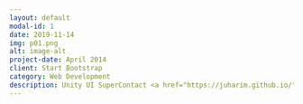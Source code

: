 ```yaml
---
layout: default
modal-id: 1
date: 2019-11-14
img: p01.png
alt: image-alt
project-date: April 2014
client: Start Bootstrap
category: Web Development
description: Unity UI SuperContact <a href="https://juharim.github.io/">Github</a>
---
```

